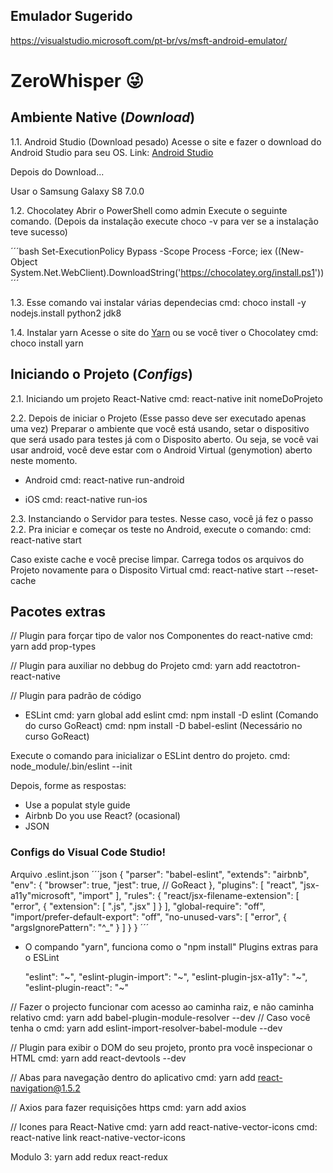 ## Emulador Sugerido

https://visualstudio.microsoft.com/pt-br/vs/msft-android-emulator/

# ZeroWhisper :stuck_out_tongue_winking_eye:

## Ambiente Native (*Download*)

1.1. Android Studio (Download pesado)
Acesse o site e fazer o download do Android Studio para seu OS.
Link: [Android Studio](https://developer.android.com/studio/)

Depois do Download...

Usar o Samsung Galaxy S8 7.0.0

1.2. Chocolatey
Abrir o PowerShell como admin
Execute o seguinte comando. (Depois da instalação execute choco -v para ver se a instalação teve sucesso)

´´´bash 
Set-ExecutionPolicy Bypass -Scope Process -Force; iex ((New-Object System.Net.WebClient).DownloadString('https://chocolatey.org/install.ps1')) 
´´´

1.3. Esse comando vai instalar várias dependecias
cmd: choco install -y nodejs.install python2 jdk8


1.4. Instalar yarn
Acesse o site do [Yarn](https://yarnpkg.com/lang/en/docs/install/#windows-stable) ou se você tiver o Chocolatey
cmd: choco install yarn

## Iniciando o Projeto (*Configs*)

2.1. Iniciando um projeto React-Native
cmd: react-native init nomeDoProjeto

2.2. Depois de iniciar o Projeto (Esse passo deve ser executado apenas uma vez)
Preparar o ambiente que você está usando, setar o dispositivo que será usado para testes já com o Disposito aberto.
Ou seja, se você vai usar android, você deve estar com o Android Virtual (genymotion) aberto neste momento.

* Android
cmd: react-native run-android

* iOS
cmd: react-native run-ios

2.3. Instanciando o Servidor para testes. Nesse caso, você já fez o passo 2.2.
Pra iniciar e começar os teste no Android, execute o comando:
cmd: react-native start

Caso existe cache e você precise limpar. Carrega todos os arquivos do Projeto novamente para o Disposito Virtual
cmd: react-native start --reset-cache

## Pacotes extras

// Plugin para forçar tipo de valor nos Componentes do react-native
cmd: yarn add prop-types

// Plugin para auxiliar no debbug do Projeto
cmd: yarn add reactotron-react-native


// Plugin para padrão de código
* ESLint
cmd: yarn global add eslint
cmd: npm install -D eslint (Comando do curso GoReact)
cmd: npm install -D babel-eslint (Necessário no curso GoReact)

Execute o comando para inicializar o ESLint dentro do projeto.
cmd: node_module/.bin/eslint --init

Depois, forme as respostas:
- Use a populat style guide
- Airbnb
Do you use React? (ocasional)
- JSON

### Configs do Visual Code Studio!

Arquivo .eslint.json
´´´json
{
  "parser": "babel-eslint",
  "extends": "airbnb",
  "env": {
	"browser": true,
	"jest": true, // GoReact
  },
  "plugins": [
	"react",
	"jsx-a11y"microsoft",
	"import"
  ],
  "rules": {
    "react/jsx-filename-extension": [
	"error",
	{
	  "extension": [
	    ".js",
		".jsx"
	  ]
	}
	],
	"global-require": "off",
	"import/prefer-default-export": "off",
	"no-unused-vars": [
	  "error", 
	  {
	    "argsIgnorePattern": "^_"
	  }
	]
  }
}
´´´


* O compando "yarn", funciona como o "npm install"
Plugins extras para o ESLint

    "eslint": "~",
    "eslint-plugin-import": "~",
    "eslint-plugin-jsx-a11y": "~",
    "eslint-plugin-react": "~"

// Fazer o projecto funcionar com acesso ao caminha raiz, e não caminha relativo
cmd: yarn add babel-plugin-module-resolver --dev
// Caso você tenha o 
cmd: yarn add eslint-import-resolver-babel-module --dev 

// Plugin para exibir o DOM do seu projeto, pronto pra você inspecionar o HTML
cmd: yarn add react-devtools --dev

// Abas para navegação dentro do aplicativo
cmd: yarn add react-navigation@1.5.2

// Axios para fazer requisições https
cmd: yarn add axios

// Icones para React-Native
cmd: yarn add react-native-vector-icons
cmd: react-native link react-native-vector-icons


Modulo 3:
yarn add redux react-redux
